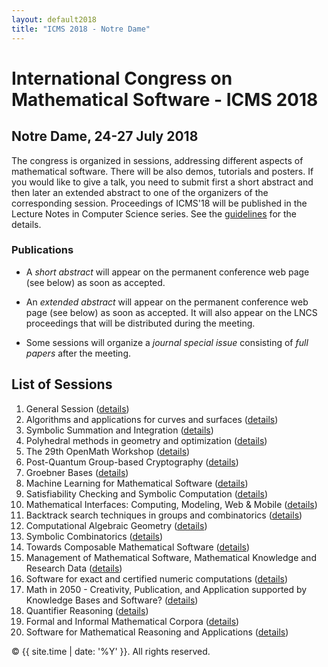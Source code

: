```yaml
---
layout: default2018
title: "ICMS 2018 - Notre Dame"
---
```


# International Congress on Mathematical Software - ICMS 2018
## Notre Dame, 24-27 July 2018

The congress is organized in sessions, addressing different aspects of mathematical
software. There will be also demos, tutorials and posters. If you would like to give a
talk, you need to submit first a short abstract and then later an extended abstract to one
of the organizers of the corresponding session. Proceedings of ICMS'18 will be published in the Lecture
Notes in Computer Science series.  See the [guidelines](http://icms-conference.org/2018/call-for-submissions/) for the details.  


### Publications

*   A _short abstract_ will appear on the permanent conference web page (see below) as soon as accepted. 

*   An _extended abstract_ will appear on the permanent conference web page (see below) as soon as accepted. 
    It will also appear on the LNCS proceedings that will be distributed during the meeting.

*   Some sessions will organize a _journal special issue_  consisting of _full papers_ after the meeting.

## List of Sessions

1. General Session ([details](session1/))
2.  Algorithms and applications for curves and surfaces ([details](session2/))
3. Symbolic Summation and Integration ([details](session3/))
4. Polyhedral methods in geometry and optimization ([details](session4/))
5. The 29th OpenMath Workshop ([details](session5/))
6. Post-Quantum Group-based Cryptography ([details](session6/))
7. Groebner Bases ([details](session7/))
8. Machine Learning for Mathematical Software ([details](session8/))
9. Satisfiability Checking and Symbolic Computation ([details](session9/))
10. Mathematical Interfaces: Computing, Modeling, Web & Mobile  ([details](session10/))
11. Backtrack search techniques in groups and combinatorics ([details](session11/))
12. Computational Algebraic Geometry ([details](session12/))
13. Symbolic Combinatorics  ([details](session13/))
14. Towards Composable Mathematical Software ([details](session14/))
15. Management of Mathematical Software, Mathematical Knowledge and Research Data ([details](session15/))
16. Software for exact and certified numeric computations ([details](session16/))
17. Math in 2050 - Creativity, Publication, and Application supported by Knowledge Bases and Software? ([details](session17/))
18. Quantifier Reasoning ([details](session18/))
19. Formal and Informal Mathematical Corpora ([details](session19/))
20. Software for Mathematical Reasoning and Applications  ([details](session20/))


<p>&copy; {{ site.time | date: '%Y' }}. All rights reserved.</p>
